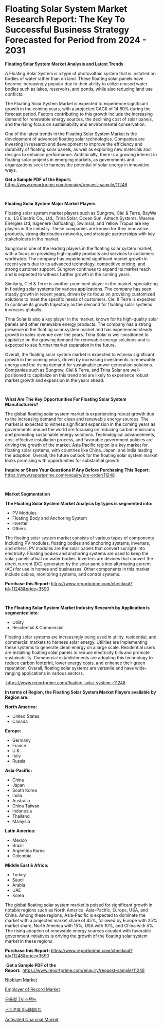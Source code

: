<p><h1>Floating Solar System Market Research Report: The Key To Successful Business Strategy Forecasted for Period from 2024 - 2031</h1></p><p><strong>Floating Solar System Market Analysis and Latest Trends</strong></p>
<p><p>A Floating Solar System is a type of photovoltaic system that is installed on bodies of water rather than on land. These floating solar panels have become increasingly popular due to their ability to utilize unused water bodies such as lakes, reservoirs, and ponds, while also reducing land use conflicts.</p><p>The Floating Solar System Market is expected to experience significant growth in the coming years, with a projected CAGR of 14.80% during the forecast period. Factors contributing to this growth include the increasing demand for renewable energy sources, the declining cost of solar panels, and the rising focus on sustainability and environmental conservation.</p><p>One of the latest trends in the Floating Solar System Market is the development of advanced floating solar technologies. Companies are investing in research and development to improve the efficiency and durability of floating solar panels, as well as exploring new materials and designs to enhance performance. Additionally, there is a growing interest in floating solar projects in emerging markets, as governments and organizations seek to harness the potential of solar energy in innovative ways.</p></p>
<p><strong>Get a Sample PDF of the Report:&nbsp;</strong> <a href="https://www.reportprime.com/enquiry/request-sample/11248">https://www.reportprime.com/enquiry/request-sample/11248</a></p>
<p>&nbsp;</p>
<p><strong>Floating Solar System Major Market Players</strong></p>
<p><p>Floating solar system market players such as Sungrow, Ciel & Terre, BayWa r.e., LS Electric Co., Ltd., Trina Solar, Ocean Sun, Adtech Systems, Waaree Energies Ltd, Isigenere (Isifloating), Swimsol, and Yellow Tropus are key players in the industry. These companies are known for their innovative products, strong distribution networks, and strategic partnerships with key stakeholders in the market.</p><p>Sungrow is one of the leading players in the floating solar system market, with a focus on providing high-quality products and services to customers worldwide. The company has experienced significant market growth in recent years due to its advanced technology, competitive pricing, and strong customer support. Sungrow continues to expand its market reach and is expected to witness further growth in the coming years.</p><p>Similarly, Ciel & Terre is another prominent player in the market, specializing in floating solar systems for various applications. The company has seen steady growth in recent years, driven by its focus on providing customized solutions to meet the specific needs of customers. Ciel & Terre is expected to continue its growth trajectory as the demand for floating solar systems increases globally.</p><p>Trina Solar is also a key player in the market, known for its high-quality solar panels and other renewable energy products. The company has a strong presence in the floating solar system market and has experienced steady growth in sales revenue over the years. Trina Solar is well-positioned to capitalize on the growing demand for renewable energy solutions and is expected to see further market expansion in the future.</p><p>Overall, the floating solar system market is expected to witness significant growth in the coming years, driven by increasing investments in renewable energy and the rising demand for sustainable power generation solutions. Companies such as Sungrow, Ciel & Terre, and Trina Solar are well-positioned to capitalize on this trend and are likely to experience robust market growth and expansion in the years ahead.</p></p>
<p>&nbsp;</p>
<p><strong>What Are The Key Opportunities For Floating Solar System Manufacturers?</strong></p>
<p><p>The global floating solar system market is experiencing robust growth due to the increasing demand for clean and renewable energy sources. The market is expected to witness significant expansion in the coming years as governments around the world are focusing on reducing carbon emissions and promoting sustainable energy solutions. Technological advancements, cost-effective installation process, and favorable government policies are driving the growth of the market. Asia Pacific region is a key market for floating solar systems, with countries like China, Japan, and India leading the adoption. Overall, the future outlook for the floating solar system market looks promising with opportunities for substantial growth.</p></p>
<p><strong>Inquire or Share Your Questions If Any Before Purchasing This Report:</strong> <a href="https://www.reportprime.com/enquiry/pre-order/11248">https://www.reportprime.com/enquiry/pre-order/11248</a></p>
<p>&nbsp;</p>
<p><strong>Market Segmentation</strong></p>
<p><strong>The Floating Solar System Market Analysis by types is segmented into:</strong></p>
<p><ul><li>PV Modules</li><li>Floating Body and Anchoring System</li><li>Inverter</li><li>Others</li></ul></p>
<p><p>The floating solar system market consists of various types of components including PV modules, floating bodies and anchoring systems, inverters, and others. PV modules are the solar panels that convert sunlight into electricity. Floating bodies and anchoring systems are used to keep the solar panels afloat on water bodies. Inverters are devices that convert the direct current (DC) generated by the solar panels into alternating current (AC) for use in homes and businesses. Other components in this market include cables, monitoring systems, and control systems.</p></p>
<p><strong>Purchase this Report:&nbsp;</strong><a href="https://www.reportprime.com/checkout?id=11248&price=3590">https://www.reportprime.com/checkout?id=11248&price=3590</a></p>
<p>&nbsp;</p>
<p><strong>The Floating Solar System Market Industry Research by Application is segmented into:</strong></p>
<p><ul><li>Utility</li><li>Residential & Commercial</li></ul></p>
<p><p>Floating solar systems are increasingly being used in utility, residential, and commercial markets to harness solar energy. Utilities are implementing these systems to generate clean energy on a large scale. Residential users are installing floating solar panels to reduce electricity bills and promote sustainability. Commercial establishments are adopting this technology to reduce carbon footprint, lower energy costs, and enhance their green reputation. Overall, floating solar systems are versatile and have wide-ranging applications in various sectors.</p></p>
<p><a href="https://www.reportprime.com/floating-solar-system-r11248">&nbsp;https://www.reportprime.com/floating-solar-system-r11248</a></p>
<p><strong>In terms of Region, the Floating Solar System Market Players available by Region are:</strong></p>
<p>
    <p> <strong> North America: </strong>
        <ul>
            <li>United States</li>
            <li>Canada</li>
        </ul>
        </p> 
    <p> <strong> Europe: </strong>
        <ul>
            <li>Germany</li>
            <li>France</li>
            <li>U.K.</li>
            <li>Italy</li>
            <li>Russia</li>
        </ul>
        </p> 
    <p> <strong> Asia-Pacific: </strong>
        <ul>
            <li>China</li>
            <li>Japan</li>
            <li>South Korea</li>
            <li>India</li>
            <li>Australia</li>
            <li>China Taiwan</li>
            <li>Indonesia</li>
            <li>Thailand</li>
            <li>Malaysia</li>
        </ul>
        </p> 
    <p> <strong> Latin America: </strong>
        <ul>
            <li>Mexico</li>
            <li>Brazil</li>
            <li>Argentina Korea</li>
            <li>Colombia</li>
        </ul>
        </p> 
    <p> <strong> Middle East & Africa: </strong>
        <ul>
            <li>Turkey</li>
            <li>Saudi</li>
            <li>Arabia</li>
            <li>UAE</li>
            <li>Korea</li>
        </ul>
    </p>
    </p>
<p><p>The global floating solar system market is poised for significant growth in notable regions such as North America, Asia-Pacific, Europe, USA, and China. Among these regions, Asia-Pacific is expected to dominate the market with a projected market share of 45%, followed by Europe with 25% market share, North America with 15%, USA with 10%, and China with 5%. The rising adoption of renewable energy sources coupled with favorable government initiatives is driving the growth of the floating solar system market in these regions.</p></p>
<p><strong>Purchase this Report: </strong><a href="https://www.reportprime.com/checkout?id=11248&price=3590">https://www.reportprime.com/checkout?id=11248&price=3590</a></p>
<p>&nbsp;<strong>Get a Sample PDF of the Report:&nbsp;&nbsp;</strong><a href="https://www.reportprime.com/enquiry/request-sample/11248">https://www.reportprime.com/enquiry/request-sample/11248</a></p>
<p><strong></strong></p>
<p><p><a href="https://www.linkedin.com/pulse/niobium-market-size-focuses-dynamics-in-depth-analysis-future-uizhf?trackingId=BR28If7IxpH5jK0jq00wxw%3D%3D">Niobium Market</a></p><p><a href="https://github.com/Krish2023na/Market-Research-Report-List-4/blob/main/employer-of-record-market.md">Employer of Record Market</a></p><p><a href="https://github.com/Skyleitney456456/Market-Research-Report-List-1/blob/main/290302523993.md">모듈형 TV 스탠드</a></p><p><a href="https://medium.com/@joeyjohns20/%EC%8A%A4%ED%8A%B8%EB%A1%A0%ED%8A%AC-%EC%95%84%EC%84%B8%ED%85%8C%EC%9D%B4%ED%8A%B8-%EC%8B%9C%EC%9E%A5-%EC%A0%95%EB%B3%B4-%EC%8B%9C%EC%9E%A5-%EB%8F%99%ED%96%A5-%EC%84%B1%EC%9E%A5-2024%EB%85%84%EB%B6%80%ED%84%B0-2031%EB%85%84%EA%B9%8C%EC%A7%80-%EC%98%88%EC%B8%A1-fdc3f87e46c8">스트론튬 아세테이트</a></p><p><a href="https://issuu.com/reportprime-2/docs/activated-charcoal-market-size-2030.pptx">Activated Charcoal Market</a></p></p>
